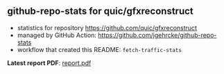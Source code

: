 ## github-repo-stats for quic/gfxreconstruct

- statistics for repository https://github.com/quic/gfxreconstruct
- managed by GitHub Action: https://github.com/jgehrcke/github-repo-stats
- workflow that created this README: `fetch-traffic-stats`

**Latest report PDF**: [report.pdf](https://github.com/njjetha/github-traffic/raw/github-repo-stats/quic/gfxreconstruct/latest-report/report.pdf)

